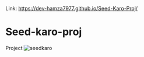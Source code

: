Link: https://dev-hamza7977.github.io/Seed-Karo-Proj/
# Seed-karo-proj
Project
![seedkaro](https://user-images.githubusercontent.com/85806118/186508556-e927e742-1a63-49d4-a007-9f3d8d3227fa.png)

